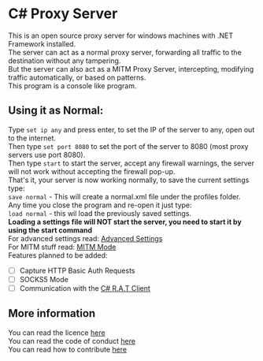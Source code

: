# C\# Proxy Server
This is an open source proxy server for windows machines with .NET Framework installed.  
The server can act as a normal proxy server, forwarding all traffic to the destination without any tampering.  
But the server can also act as a MITM Proxy Server, intercepting, modifying traffic automatically, or based on patterns.  
This program is a console like program.  
## Using it as Normal:
Type `set ip any` and press enter, to set the IP of the server to any, open out to the internet.  
Then type `set port 8080` to set the port of the server to 8080 (most proxy servers use port 8080).  
Then type `start` to start the server, accept any firewall warnings, the server will not work without accepting the firewall pop-up.  
That's it, your server is now working normally, to save the current settings type:  
`save normal` - This will create a normal.xml file under the profiles folder.  
Any time you close the program and re-open it just type:  
`load normal` - this wil load the previously saved settings.  
**Loading a settings file will NOT start the server, you need to start it by using the start command**  
For advanced settings read: [Advanced Settings](https://github.com/AdvancedHacker101/C-Sharp-Proxy-Server/blob/master/advanced.md)  
For MITM stuff read: [MITM Mode](https://github.com/AdvancedHacker101/C-Sharp-Proxy-Server/blob/master/mitm.md)  
Features planned to be added:  
- [ ] Capture HTTP Basic Auth Requests
- [ ] SOCKS5 Mode
- [ ] Communication with the [C# R.A.T Client](https://github.com/AdvancedHacker101/C-Sharp-R.A.T-Client)
## More information
You can read the licence [here](https://github.com/AdvancedHacker101/C-Sharp-Proxy-Server/blob/master/LICENSE)  
You can read the code of conduct [here](https://github.com/AdvancedHacker101/C-Sharp-Proxy-Server/blob/master/CODE_OF_CONDUCT.md)  
You can read how to contribute [here](https://github.com/AdvancedHacker101/C-Sharp-Proxy-Server/blob/master/CONTRIBUTING.md)
